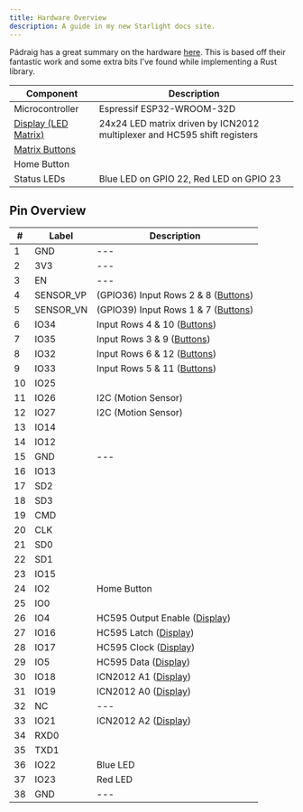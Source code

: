 ```yaml
---
title: Hardware Overview
description: A guide in my new Starlight docs site.
---
```


Pádraig has a great summary on the hardware [here](https://github.com/padraigfl/twsu-arcade-coder-esp32?tab=readme-ov-file#how-it-works). This is based off their fantastic work and some extra bits I've found while implementing a Rust library.

| Component                          | Description                                                              |
| ---------------------------------- | ------------------------------------------------------------------------ |
| Microcontroller                    | Espressif ESP32-WROOM-32D                                                |
| [Display (LED Matrix)](../display) | 24x24 LED matrix driven by ICN2012 multiplexer and HC595 shift registers |
| [Matrix Buttons](../buttons)       |                                                                          |
| Home Button                        |                                                                          |
| Status LEDs                        | Blue LED on GPIO 22, Red LED on GPIO 23                                  |

## Pin Overview

| #   | Label     | Description                                         |
| --- | --------- | --------------------------------------------------- |
| 1   | GND       | ---                                                 |
| 2   | 3V3       | ---                                                 |
| 3   | EN        | ---                                                 |
| 4   | SENSOR_VP | (GPIO36) Input Rows 2 & 8 ([Buttons](./buttons.md)) |
| 5   | SENSOR_VN | (GPIO39) Input Rows 1 & 7 ([Buttons](./buttons.md)) |
| 6   | IO34      | Input Rows 4 & 10 ([Buttons](./buttons.md))         |
| 7   | IO35      | Input Rows 3 & 9 ([Buttons](./buttons.md))          |
| 8   | IO32      | Input Rows 6 & 12 ([Buttons](./buttons.md))         |
| 9   | IO33      | Input Rows 5 & 11 ([Buttons](./buttons.md))         |
| 10  | IO25      |                                                     |
| 11  | IO26      | I2C (Motion Sensor)                                 |
| 12  | IO27      | I2C (Motion Sensor)                                 |
| 13  | IO14      |                                                     |
| 14  | IO12      |                                                     |
| 15  | GND       | ---                                                 |
| 16  | IO13      |                                                     |
| 17  | SD2       |                                                     |
| 18  | SD3       |                                                     |
| 19  | CMD       |                                                     |
| 20  | CLK       |                                                     |
| 21  | SD0       |                                                     |
| 22  | SD1       |                                                     |
| 23  | IO15      |                                                     |
| 24  | IO2       | Home Button                                         |
| 25  | IO0       |                                                     |
| 26  | IO4       | HC595 Output Enable ([Display](./display.md))       |
| 27  | IO16      | HC595 Latch ([Display](./display.md))               |
| 28  | IO17      | HC595 Clock ([Display](./display.md))               |
| 29  | IO5       | HC595 Data ([Display](./display.md))                |
| 30  | IO18      | ICN2012 A1 ([Display](./display.md))                |
| 31  | IO19      | ICN2012 A0 ([Display](./display.md))                |
| 32  | NC        | ---                                                 |
| 33  | IO21      | ICN2012 A2 ([Display](./display.md))                |
| 34  | RXD0      |                                                     |
| 35  | TXD1      |                                                     |
| 36  | IO22      | Blue LED                                            |
| 37  | IO23      | Red LED                                             |
| 38  | GND       | ---                                                 |
